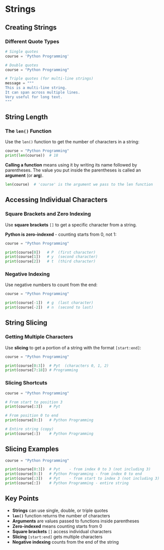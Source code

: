 # Strings

## Creating Strings

### Different Quote Types

```python
# Single quotes
course = 'Python Programming'

# Double quotes
course = "Python Programming"

# Triple quotes (for multi-line strings)
message = """
This is a multi-line string.
It can span across multiple lines.
Very useful for long text.
"""
```

## String Length

### The `len()` Function

Use the `len()` function to get the number of characters in a string:

```python
course = "Python Programming"
print(len(course))  # 18
```

**Calling a function** means using it by writing its name followed by parentheses. The value you put inside the parentheses is called an **argument** (or **arg**).

```python
len(course)  # 'course' is the argument we pass to the len function
```

## Accessing Individual Characters

### Square Brackets and Zero Indexing

Use **square brackets** `[]` to get a specific character from a string.

**Python is zero-indexed** - counting starts from 0, not 1:

```python
course = "Python Programming"

print(course[0])   # P  (first character)
print(course[1])   # y  (second character)
print(course[2])   # t  (third character)
```

### Negative Indexing

Use negative numbers to count from the end:

```python
course = "Python Programming"

print(course[-1])  # g  (last character)
print(course[-2])  # n  (second to last)
```

## String Slicing

### Getting Multiple Characters

Use **slicing** to get a portion of a string with the format `[start:end]`:

```python
course = "Python Programming"

print(course[0:3])  # Pyt  (characters 0, 1, 2)
print(course[7:18]) # Programming
```

### Slicing Shortcuts

```python
course = "Python Programming"

# From start to position 3
print(course[:3])   # Pyt

# From position 0 to end
print(course[0:])   # Python Programming

# Entire string (copy)
print(course[:])    # Python Programming
```

## Slicing Examples

```python
course = "Python Programming"

print(course[0:3])  # Pyt    - from index 0 to 3 (not including 3)
print(course[0:])   # Python Programming - from index 0 to end
print(course[:3])   # Pyt    - from start to index 3 (not including 3)
print(course[:])    # Python Programming - entire string
```

## Key Points

- **Strings** can use single, double, or triple quotes
- **`len()`** function returns the number of characters
- **Arguments** are values passed to functions inside parentheses
- **Zero-indexed** means counting starts from 0
- **Square brackets** `[]` access individual characters
- **Slicing** `[start:end]` gets multiple characters
- **Negative indexing** counts from the end of the string
